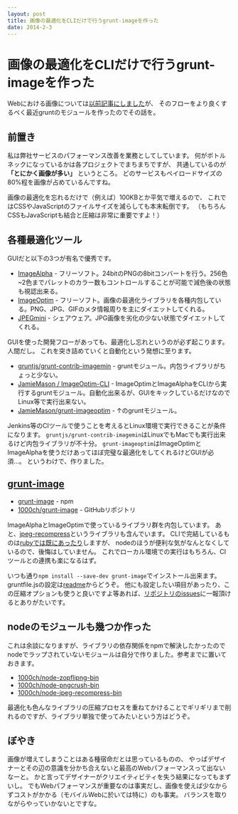```yaml
---
layout: post
title: 画像の最適化をCLIだけで行うgrunt-imageを作った
date: 2014-2-3
---
```


# 画像の最適化をCLIだけで行うgrunt-imageを作った

Webにおける画像については[以前記事にしました](http://1000ch.net/2013/09/18/WebImageOptimization/)が、
そのフローをより良くするべく最近gruntのモジュールを作ったのでその話を。

## 前置き

私は弊社サービスのパフォーマンス改善を業務としてしています。
何がボトルネックになっているかは各プロジェクトでまちまちですが、
共通しているのが **「とにかく画像が多い」** というところ。
どのサービスもペイロードサイズの80%程を画像が占めているんですね。

画像の最適化を忘れるだけで（例えば）100KBとか平気で増えるので、
これではCSSやJavaScriptのファイルサイズを減らしても本末転倒です。
（もちろんCSSもJavaScriptも結合と圧縮は非常に重要ですよ！）

## 各種最適化ツール

GUIだと以下の3つが有名で優秀です。

- [ImageAlpha](http://pngmini.com/) - フリーソフト。24bitのPNGの8bitコンバートを行う。256色~2色までパレットのカラー数もコントロールすることが可能で減色後の状態も視認出来る。
- [ImageOptim](http://imageoptim.com/) - フリーソフト。画像の最適化ライブラリを各種内包している。PNG、JPG、GIFのメタ情報周りを主にダイエットしてくれる。
- [JPEGmini](http://www.jpegmini.com/) - シェアウェア。JPG画像を劣化の少ない状態でダイエットしてくれる。

GUIを使った開発フローがあっても、最適化し忘れというのが必ず起こります。人間だし。
これを突き詰めていくと自動化という発想に至ります。

- [gruntjs/grunt-contrib-imagemin](https://github.com/gruntjs/grunt-contrib-imagemin) - gruntモジュール。内包ライブラリがちょっと少ない。
- [JamieMason / ImageOptim-CLI](https://github.com/JamieMason/ImageOptim-CLI) - ImageOptimとImageAlphaをCLIから実行するgruntモジュール。自動化出来るが、GUIをキックしているだけなのでLinux等で実行出来ない。
- [JamieMason/grunt-imageoptim](https://github.com/JamieMason/grunt-imageoptim) - ↑のgruntモジュール。

Jenkins等のCIツールで使うことを考えるとLinux環境で実行できることが条件になります。
`gruntjs/grunt-contrib-imagemin`はLinuxでもMacでも実行出来るけど内包ライブラリが不十分。
`grunt-imageoptim`はImageOptimとImageAlphaを使うだけあってほぼ完璧な最適化をしてくれるけどGUIが必須…。
というわけで、作りました。

## [grunt-image](https://github.com/1000ch/grunt-image)

- [grunt-image](https://npmjs.org/package/grunt-image) - npm
- [1000ch/grunt-image](https://github.com/1000ch/grunt-image) - GitHubリポジトリ

ImageAlphaとImageOptimで使っているライブラリ群を内包しています。
あと、[jpeg-recompress](https://github.com/danielgtaylor/jpeg-archive#jpeg-recompress)というライブラリも含んでいます。
CLIで完結しているものは[rubyでは既にあったり](https://github.com/toy/image_optim)しますが、
nodeのほうが便利な気がなんとなくしているので、後悔はしていません。
これでローカル環境での実行はもちろん、CIツールとの連携も楽になるはず。

いつも通り`npm install --save-dev grunt-image`でインストール出来ます。
gruntfile.jsの設定は[readme](https://github.com/1000ch/grunt-image#usage)からどうぞ。
他にも設定したい項目があったり、この圧縮オプションも使うと良いですよ等あれば、[リポジトリのissues](https://github.com/1000ch/grunt-image/issues)に一報頂けるとありがたいです。

## nodeのモジュールも幾つか作った

これは余談になりますが、ライブラリの依存関係をnpmで解決したかったので
nodeでラップされていないモジュールは自分で作りました。参考までに置いておきます。

- [1000ch/node-zopflipng-bin](https://github.com/1000ch/node-zopflipng-bin)
- [1000ch/node-pngcrush-bin](https://github.com/1000ch/node-pngcrush-bin)
- [1000ch/node-jpeg-recompress-bin](https://github.com/1000ch/node-jpeg-recompress-bin)

最適化も色んなライブラリの圧縮プロセスを重ねてかけることでギリギリまで削れるのですが、ライブラリ単独で使ってみたいという方はどうぞ。

## ぼやき

画像が増えてしまうことはある種宿命だとは思っているものの、
やっぱデザイナーとその辺の意識を分かち合えないと最高のWebパフォーマンスって出ないなーと。
かと言ってデザイナーがクリエイティビティを失う結果になってもまずいし。
でもWebパフォーマンスが重要なのは事実だし、画像を使えば少なからずコストがかかる（モバイルWebに於いては特に）のも事実。
バランスを取りながらやっていかないとですな。
